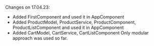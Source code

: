 Changes on 17.04.23:
* Added FirstComponent and used it in AppComponent
* Added ProductModel, ProductService, ProductComponent, ProductListComponent and used it in AppComponent
* Added CartModel, CartService, CartListComponent
Only modular approach was used so far.